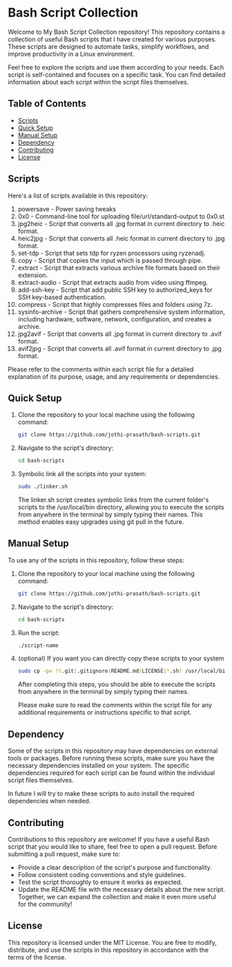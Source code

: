 # Bash Script Collection

Welcome to My Bash Script Collection repository! This repository contains a collection of useful Bash scripts that I have created for various purposes. These scripts are designed to automate tasks, simplify workflows, and improve productivity in a Linux environment.

Feel free to explore the scripts and use them according to your needs. Each script is self-contained and focuses on a specific task. You can find detailed information about each script within the script files themselves.

## Table of Contents

- [Scripts](#scripts)
- [Quick Setup](#quick-setup)
- [Manual Setup](#manual-setup)
- [Dependency](#dependency)
- [Contributing](#contributing)
- [License](#license)

## Scripts

Here's a list of scripts available in this repository:

1. powersave - Power saving tweaks
2. 0x0 - Command-line tool for uploading file/url/standard-output to 0x0.st
3. jpg2heic - Script that converts all .jpg format in current directory to .heic format.
4. heic2jpg - Script that converts all .heic format in current directory to .jpg format.
5. set-tdp - Script that sets tdp for ryzen processors using ryzenadj.
6. copy - Script that copies the input which is passed through pipe.
7. extract - Script that extracts various archive file formats based on their extension.
8. extract-audio - Script that extracts audio from video using ffmpeg.
9. add-ssh-key - Script that add public SSH key to authorized_keys for SSH key-based authentication.
10. compress - Script that highly compresses files and folders using 7z.
11. sysinfo-archive - Script that gathers comprehensive system information, including hardware, software, network, configuration, and creates a archive.
12. jpg2avif - Script that converts all .jpg format in current directory to .avif format.
13. avif2jpg - Script that converts all .avif format in current directory to .jpg format.

Please refer to the comments within each script file for a detailed explanation of its purpose, usage, and any requirements or dependencies.

## Quick Setup
1. Clone the repository to your local machine using the following command:

   ```bash
   git clone https://github.com/jothi-prasath/bash-scripts.git
   ```
2. Navigate to the script's directory:
    ```bash
    cd bash-scripts
    ```
3. Symbolic link all the scripts into your system:
    ```bash
    sudo ./linker.sh
    ```
    The linker.sh script creates symbolic links from the current folder's scripts to the /usr/local/bin directory, allowing you to execute the scripts from anywhere in the terminal by simply typing their names. This method enables easy upgrades using git pull in the future.

## Manual Setup

To use any of the scripts in this repository, follow these steps:

1. Clone the repository to your local machine using the following command:

   ```bash
   git clone https://github.com/jothi-prasath/bash-scripts.git
   ```
2. Navigate to the script's directory:
    ```bash
    cd bash-scripts
    ```
3. Run the script:
    ```bash
    ./script-name
    ```
4. (optional) If you want you can directly copy these scripts to your system
    ```bash
    sudo cp -pv !(.git|.gitignore|README.md|LICENSE|*.sh) /usr/local/bin
    ```
    After completing this steps, you should be able to execute the scripts from anywhere in the terminal by simply typing their names.

    Please make sure to read the comments within the script file for any additional requirements or instructions specific to that script.

## Dependency
Some of the scripts in this repository may have dependencies on external tools or packages. Before running these scripts, make sure you have the necessary dependencies installed on your system. The specific dependencies required for each script can be found within the individual script files themselves.

In future I will try to make these scripts to auto install the required dependencies when needed. 

## Contributing
Contributions to this repository are welcome! If you have a useful Bash script that you would like to share, feel free to open a pull request. Before submitting a pull request, make sure to:

* Provide a clear description of the script's purpose and functionality.
* Follow consistent coding conventions and style guidelines.
* Test the script thoroughly to ensure it works as expected.
* Update the README file with the necessary details about the new script.
Together, we can expand the collection and make it even more useful for the community!

## License
This repository is licensed under the MIT License. You are free to modify, distribute, and use the scripts in this repository in accordance with the terms of the license.
